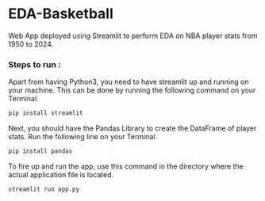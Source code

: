 # EDA-Basketball
Web App deployed using Streamlit to perform EDA on NBA player stats from 1950 to 2024.

### Steps to run :

Apart from having Python3, you need to have streamlit up and running on your machine. This can be done by running the following command on your Terminal.

```bash
pip install streamlit
```

Next, you should have the Pandas Library to create the DataFrame of player stats. Run the following line on your Terminal.

```bash
pip install pandas
```

To fire up and run the app, use this command in the directory where the actual application file is located.

```bash
streamlit run app.py
```
